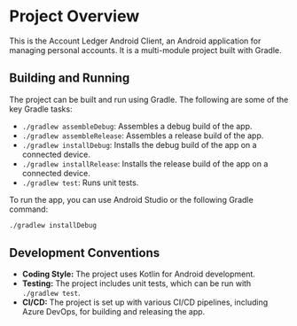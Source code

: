 # Project Overview

This is the Account Ledger Android Client, an Android application for managing personal accounts. It is a multi-module project built with Gradle.

## Building and Running

The project can be built and run using Gradle. The following are some of the key Gradle tasks:

*   `./gradlew assembleDebug`: Assembles a debug build of the app.
*   `./gradlew assembleRelease`: Assembles a release build of the app.
*   `./gradlew installDebug`: Installs the debug build of the app on a connected device.
*   `./gradlew installRelease`: Installs the release build of the app on a connected device.
*   `./gradlew test`: Runs unit tests.

To run the app, you can use Android Studio or the following Gradle command:

```bash
./gradlew installDebug
```

## Development Conventions

*   **Coding Style:** The project uses Kotlin for Android development.
*   **Testing:** The project includes unit tests, which can be run with `./gradlew test`.
*   **CI/CD:** The project is set up with various CI/CD pipelines, including Azure DevOps, for building and releasing the app.
